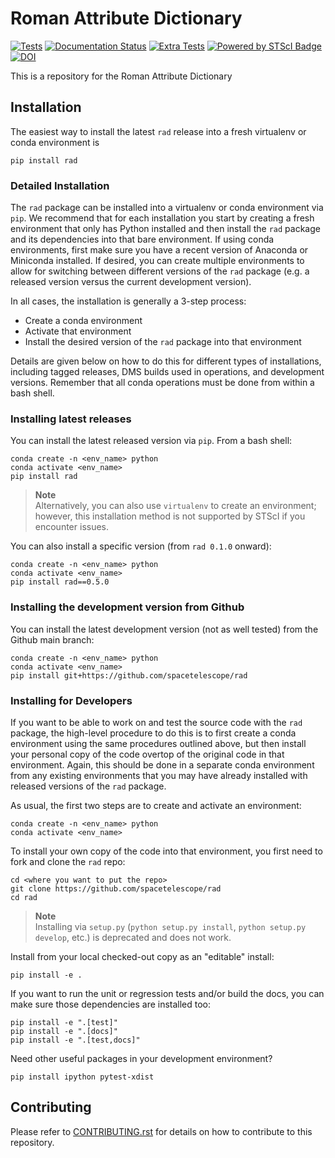 # Roman Attribute Dictionary

[![Tests](https://github.com/spacetelescope/rad/actions/workflows/tests.yml/badge.svg)](https://github.com/spacetelescope/rad/actions/workflows/tests.yml)
[![Documentation Status](https://readthedocs.org/projects/rad/badge/?version=latest)](https://rad.readthedocs.io/en/latest/?badge=latest)
[![Extra Tests](https://github.com/spacetelescope/rad/actions/workflows/tests_extra.yml/badge.svg)](https://github.com/spacetelescope/rad/actions/workflows/tests_extra.yml)
[![Powered by STScI Badge](https://img.shields.io/badge/powered%20by-STScI-blue.svg?colorA=707170&colorB=3e8ddd&style=flat)](http://www.stsci.edu)
[![DOI](https://zenodo.org/badge/DOI/10.5281/zenodo.16048573.svg)](https://doi.org/10.5281/zenodo.16048573)

This is a repository for the Roman Attribute Dictionary


## Installation

The easiest way to install the latest `rad` release into a fresh virtualenv or conda environment is

    pip install rad

### Detailed Installation

The `rad` package can be installed into a virtualenv or conda environment via `pip`. We recommend that for each
installation you start by creating a fresh environment that only has Python installed and then install the `rad`
package and its dependencies into that bare environment. If using conda environments, first make sure you have a recent
version of Anaconda or Miniconda installed. If desired, you can create multiple environments to allow for switching
between different versions of the `rad` package (e.g. a released version versus the current development version).

In all cases, the installation is generally a 3-step process:

- Create a conda environment
- Activate that environment
- Install the desired version of the `rad` package into that environment

Details are given below on how to do this for different types of installations, including tagged releases, DMS builds
used in operations, and development versions. Remember that all conda operations must be done from within a bash shell.

### Installing latest releases

You can install the latest released version via `pip`. From a bash shell:

    conda create -n <env_name> python
    conda activate <env_name>
    pip install rad

> **Note**\
> Alternatively, you can also use `virtualenv` to create an environment;
> however, this installation method is not supported by STScI if you encounter issues.

You can also install a specific version (from `rad 0.1.0` onward):

    conda create -n <env_name> python
    conda activate <env_name>
    pip install rad==0.5.0

### Installing the development version from Github

You can install the latest development version (not as well tested) from the Github main branch:

    conda create -n <env_name> python
    conda activate <env_name>
    pip install git+https://github.com/spacetelescope/rad

### Installing for Developers

If you want to be able to work on and test the source code with the `rad` package, the high-level procedure to do
this is to first create a conda environment using the same procedures outlined above, but then install your personal
copy of the code overtop of the original code in that environment. Again, this should be done in a separate conda
environment from any existing environments that you may have already installed with released versions of the `rad`
package.

As usual, the first two steps are to create and activate an environment:

    conda create -n <env_name> python
    conda activate <env_name>

To install your own copy of the code into that environment, you first need to fork and clone the `rad` repo:

    cd <where you want to put the repo>
    git clone https://github.com/spacetelescope/rad
    cd rad

> **Note**\
> Installing via `setup.py` (`python setup.py install`, `python setup.py develop`, etc.) is deprecated and does not work.

Install from your local checked-out copy as an "editable" install:

    pip install -e .

If you want to run the unit or regression tests and/or build the docs, you can make sure those dependencies are
installed too:

    pip install -e ".[test]"
    pip install -e ".[docs]"
    pip install -e ".[test,docs]"

Need other useful packages in your development environment?

    pip install ipython pytest-xdist

## Contributing

Please refer to [CONTRIBUTING.rst](https://github.com/spacetelescope/rad/blob/main/CONTRIBUTING.rst) for details on
how to contribute to this repository.
